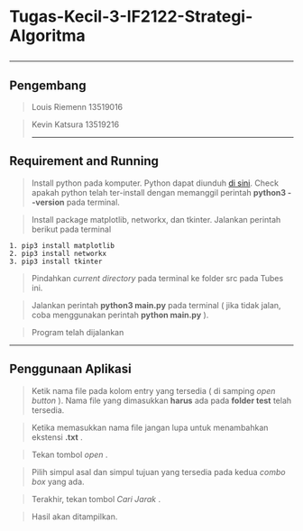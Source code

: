 # Tugas-Kecil-3-IF2122-Strategi-Algoritma <hr>
## Pengembang
> Louis Riemenn 13519016

> Kevin Katsura 13519216 <hr>

## Requirement and Running
> Install python pada komputer. Python dapat diunduh [di sini](https://www.python.org/). Check apakah python telah ter-install dengan memanggil perintah **python3 --version** pada terminal.

> Install package matplotlib, networkx, dan tkinter. Jalankan perintah berikut pada terminal

    1. pip3 install matplotlib
    2. pip3 install networkx
    3. pip3 install tkinter

> Pindahkan *current directory* pada terminal ke folder src pada Tubes ini.

> Jalankan perintah **python3 main.py** pada terminal ( jika tidak jalan, coba menggunakan perintah **python main.py** ).

> Program telah dijalankan

<hr>

## Penggunaan Aplikasi
> Ketik nama file pada kolom entry yang tersedia ( di samping *open button* ). Nama file yang dimasukkan **harus** ada pada **folder test** telah tersedia.

> Ketika memasukkan nama file jangan lupa untuk menambahkan ekstensi **.txt** .

> Tekan tombol *open* .

> Pilih simpul asal dan simpul tujuan yang tersedia pada kedua *combo box* yang ada.

> Terakhir, tekan tombol *Cari Jarak* .

> Hasil akan ditampilkan.
